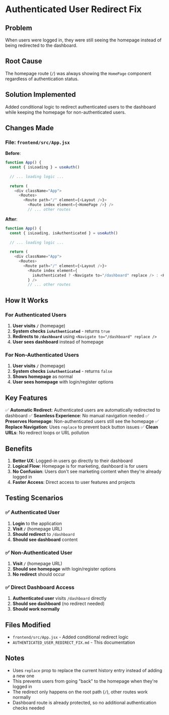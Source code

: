 # Authenticated User Redirect Fix

## Problem
When users were logged in, they were still seeing the homepage instead of being redirected to the dashboard.

## Root Cause
The homepage route (`/`) was always showing the `HomePage` component regardless of authentication status.

## Solution Implemented
Added conditional logic to redirect authenticated users to the dashboard while keeping the homepage for non-authenticated users.

## Changes Made

### File: `frontend/src/App.jsx`

**Before**:
```javascript
function App() {
  const { isLoading } = useAuth()
  
  // ... loading logic ...
  
  return (
    <div className="App">
      <Routes>
        <Route path="/" element={<Layout />}>
          <Route index element={<HomePage />} />
          // ... other routes
```

**After**:
```javascript
function App() {
  const { isLoading, isAuthenticated } = useAuth()
  
  // ... loading logic ...
  
  return (
    <div className="App">
      <Routes>
        <Route path="/" element={<Layout />}>
          <Route index element={
            isAuthenticated ? <Navigate to="/dashboard" replace /> : <HomePage />
          } />
          // ... other routes
```

## How It Works

### For Authenticated Users
1. **User visits `/`** (homepage)
2. **System checks `isAuthenticated`** - returns `true`
3. **Redirects to `/dashboard`** using `<Navigate to="/dashboard" replace />`
4. **User sees dashboard** instead of homepage

### For Non-Authenticated Users
1. **User visits `/`** (homepage)
2. **System checks `isAuthenticated`** - returns `false`
3. **Shows homepage** as normal
4. **User sees homepage** with login/register options

## Key Features

✅ **Automatic Redirect**: Authenticated users are automatically redirected to dashboard
✅ **Seamless Experience**: No manual navigation needed
✅ **Preserves Homepage**: Non-authenticated users still see the homepage
✅ **Replace Navigation**: Uses `replace` to prevent back button issues
✅ **Clean URLs**: No redirect loops or URL pollution

## Benefits

1. **Better UX**: Logged-in users go directly to their dashboard
2. **Logical Flow**: Homepage is for marketing, dashboard is for users
3. **No Confusion**: Users don't see marketing content when they're already logged in
4. **Faster Access**: Direct access to user features and projects

## Testing Scenarios

### ✅ Authenticated User
1. **Login** to the application
2. **Visit `/`** (homepage URL)
3. **Should redirect** to `/dashboard`
4. **Should see dashboard** content

### ✅ Non-Authenticated User
1. **Visit `/`** (homepage URL)
2. **Should see homepage** with login/register options
3. **No redirect** should occur

### ✅ Direct Dashboard Access
1. **Authenticated user** visits `/dashboard` directly
2. **Should see dashboard** (no redirect needed)
3. **Should work normally**

## Files Modified

- `frontend/src/App.jsx` - Added conditional redirect logic
- `AUTHENTICATED_USER_REDIRECT_FIX.md` - This documentation

## Notes

- Uses `replace` prop to replace the current history entry instead of adding a new one
- This prevents users from going "back" to the homepage when they're logged in
- The redirect only happens on the root path (`/`), other routes work normally
- Dashboard route is already protected, so no additional authentication checks needed







